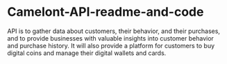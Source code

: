 # Camelont-API-readme-and-code
API is to gather data about customers, their behavior, and their purchases, and to provide businesses with valuable insights into customer behavior and purchase history. It will also provide a platform for customers to buy digital coins and manage their digital wallets and cards.
